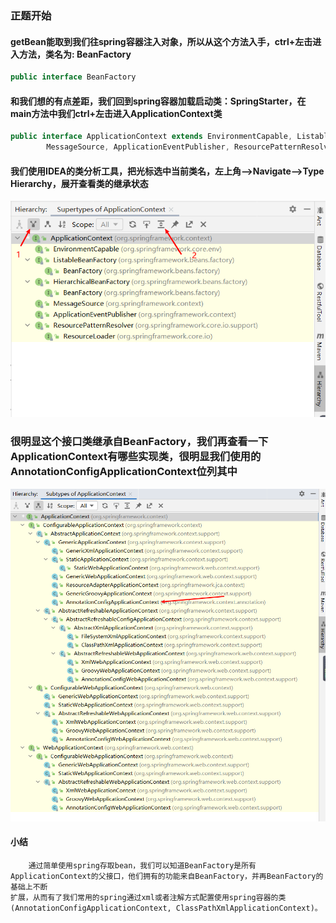 ### 正题开始
#### getBean能取到我们往spring容器注入对象，所以从这个方法入手，ctrl+左击进入方法，类名为: BeanFactory
```java
public interface BeanFactory
```
#### 和我们想的有点差距，我们回到spring容器加载启动类：SpringStarter，在main方法中我们ctrl+左击进入ApplicationContext类
```java
public interface ApplicationContext extends EnvironmentCapable, ListableBeanFactory, HierarchicalBeanFactory,
		MessageSource, ApplicationEventPublisher, ResourcePatternResolver 
```
#### 我们使用IDEA的类分析工具，把光标选中当前类名，左上角——>Navigate——>Type Hierarchy，展开查看类的继承状态
![Image](./images/1.png)
### 很明显这个接口类继承自BeanFactory，我们再查看一下ApplicationContext有哪些实现类，很明显我们使用的AnnotationConfigApplicationContext位列其中
![Image](./images/2.png)
#### 小结
```text
    通过简单使用spring存取bean，我们可以知道BeanFactory是所有ApplicationContext的父接口，他们拥有的功能来自BeanFactory，并再BeanFactory的基础上不断
扩展，从而有了我们常用的spring通过xml或者注解方式配置使用spring容器的类(AnnotationConfigApplicationContext, ClassPathXmlApplicationContext)。
```
